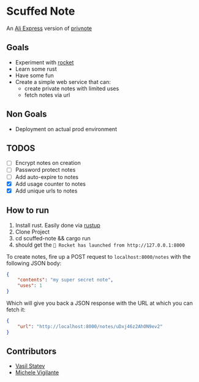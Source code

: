 # Scuffed Note

An [Ali Express](https://aliexpress.com/) version of [privnote](https://privnote.com)

## Goals

* Experiment with [rocket](https://rocket.rs)
* Learn some rust
* Have some fun
* Create a simple web service that can:
  * create private notes with limited uses
  * fetch notes via url

## Non Goals

* Deployment on actual prod environment

## TODOS

* [ ] Encrypt notes on creation
* [ ] Password protect notes
* [ ] Add auto-expire to notes
* [x] Add usage counter to notes
* [x] Add unique urls to notes

## How to run

1. Install rust. Easily done via [rustup](https://rustup.rs/)
2. Clone Project
3. cd scuffed-note && cargo run
4. should get the `🚀 Rocket has launched from http://127.0.0.1:8000`

To create notes, fire up a POST request to `localhost:8000/notes` with the following JSON body:

```json
{
    "contents": "my super secret note",
    "uses": 1
}
```

Which will give you back a JSON response with the URL at which you can fetch it:

```json
{
    "url": "http://localhost:8000/notes/uDxj46z2AhON9ev2"
}
```

## Contributors

* [Vasil Statev](https://github.com/VStatev)
* [Michele Vigilante](https://github.com/zZKato)

